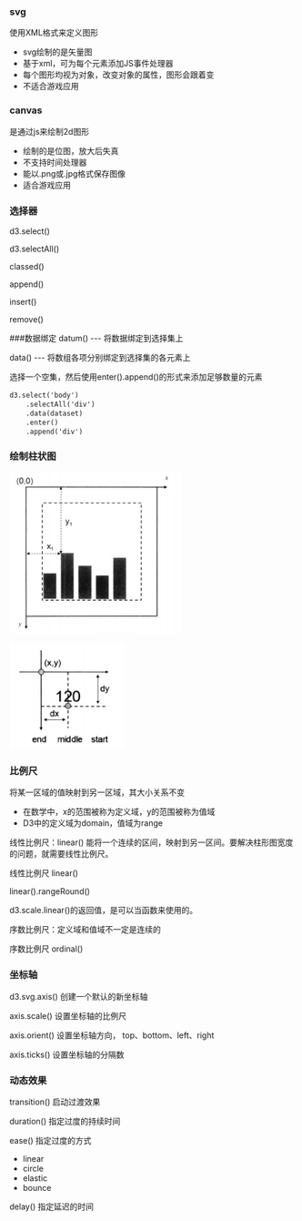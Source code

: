 ### svg 

使用XML格式来定义图形

 * svg绘制的是矢量图
 * 基于xml，可为每个元素添加JS事件处理器
 * 每个图形均视为对象，改变对象的属性，图形会跟着变
 * 不适合游戏应用

### canvas 
是通过js来绘制2d图形

 * 绘制的是位图，放大后失真
 * 不支持时间处理器
 * 能以.png或.jpg格式保存图像
 * 适合游戏应用

### 选择器
d3.select()

d3.selectAll()

classed()

append()

insert()

remove()

###数据绑定
datum() --- 将数据绑定到选择集上

data() --- 将数组各项分别绑定到选择集的各元素上

选择一个空集，然后使用enter().append()的形式来添加足够数量的元素
```
d3.select('body')
	.selectAll('div')
	.data(dataset)
    .enter()
    .append('div')
```

### 绘制柱状图
![](d3-img/1.png)

![](d3-img/2.png)

### 比例尺
将某一区域的值映射到另一区域，其大小关系不变

 * 在数学中，x的范围被称为定义域，y的范围被称为值域
 * D3中的定义域为domain，值域为range
 
线性比例尺：linear()  能将一个连续的区间，映射到另一区间。要解决柱形图宽度的问题，就需要线性比例尺。

线性比例尺 linear() 

linear().rangeRound()


 d3.scale.linear()的返回值，是可以当函数来使用的。


序数比例尺：定义域和值域不一定是连续的

序数比例尺 ordinal()

### 坐标轴

d3.svg.axis()  创建一个默认的新坐标轴

axis.scale()  设置坐标轴的比例尺

axis.orient() 设置坐标轴方向， top、bottom、left、right

axis.ticks()  设置坐标轴的分隔数

### 动态效果
transition()  启动过渡效果

duration()  指定过度的持续时间

ease()  指定过度的方式

* linear  
* circle
* elastic
* bounce

delay()  指定延迟的时间
	

